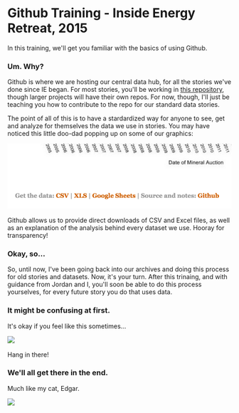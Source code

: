 # Github Training - Inside Energy Retreat, 2015

In this training, we'll get you familiar with the basics of using Github.

### Um. Why?

Github is where we are hosting our central data hub, for all the stories we've done since IE began. For most stories, you'll be working in [this repository](https://github.com/InsideEnergy/Data-for-stories), though larger projects will have their own repos. For now, though, I'll just be teaching you how to contribute to the repo for our standard data stories.

The point of all of this is to have a stardardized way for anyone to see, get and analyze for themselves the data we use in stories. You may have noticed this little doo-dad popping up on some of our graphics:

![](/images/get-the-data-doodad.png)

Github allows us to provide direct downloads of CSV and Excel files, as well as an explanation of the analysis behind every dataset we use. Hooray for transparency!


### Okay, so...

So, until now, I've been going back into our archives and doing this process for old stories and datasets. Now, it's your turn. After this trinaing, and with guidance from Jordan and I, you'll soon be able to do this process yourselves, for every future story you do that uses data.

### It might be confusing at first. 

It's okay if you feel like this sometimes...

![](http://media.giphy.com/media/Qw4X3FOWnLI44Hj29pe/giphy.gif)

Hang in there!

### We'll all get there in the end.

Much like my cat, Edgar.

![](http://media.giphy.com/media/3oEdv1TySA9eVxp2Ew/giphy.gif)